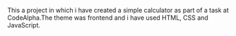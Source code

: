 This a project in which i have created a simple calculator as part of a task at CodeAlpha.The theme was frontend and i have used HTML, CSS and JavaScript.
